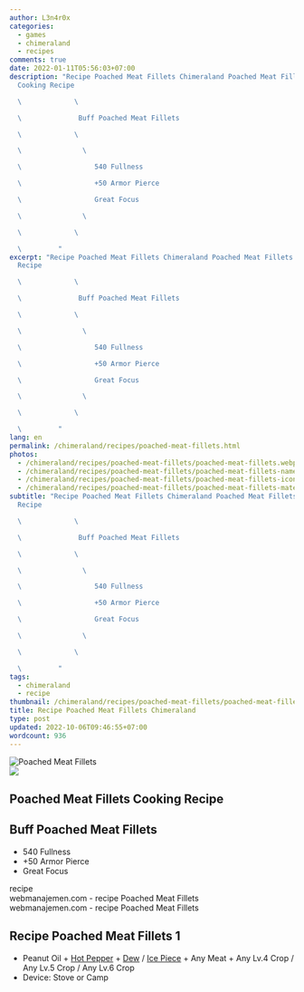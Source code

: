 ```yaml
---
author: L3n4r0x
categories:
  - games
  - chimeraland
  - recipes
comments: true
date: 2022-01-11T05:56:03+07:00
description: "Recipe Poached Meat Fillets Chimeraland Poached Meat Fillets
  Cooking Recipe

  \             \ 

  \              Buff Poached Meat Fillets

  \             \ 

  \               \ 

  \                  540 Fullness

  \                  +50 Armor Pierce

  \                  Great Focus

  \               \ 

  \             \ 

  \         "
excerpt: "Recipe Poached Meat Fillets Chimeraland Poached Meat Fillets Cooking
  Recipe

  \             \ 

  \              Buff Poached Meat Fillets

  \             \ 

  \               \ 

  \                  540 Fullness

  \                  +50 Armor Pierce

  \                  Great Focus

  \               \ 

  \             \ 

  \         "
lang: en
permalink: /chimeraland/recipes/poached-meat-fillets.html
photos:
  - /chimeraland/recipes/poached-meat-fillets/poached-meat-fillets.webp
  - /chimeraland/recipes/poached-meat-fillets/poached-meat-fillets-name.webp
  - /chimeraland/recipes/poached-meat-fillets/poached-meat-fillets-icon.webp
  - /chimeraland/recipes/poached-meat-fillets/poached-meat-fillets-material.webp
subtitle: "Recipe Poached Meat Fillets Chimeraland Poached Meat Fillets Cooking
  Recipe

  \             \ 

  \              Buff Poached Meat Fillets

  \             \ 

  \               \ 

  \                  540 Fullness

  \                  +50 Armor Pierce

  \                  Great Focus

  \               \ 

  \             \ 

  \         "
tags:
  - chimeraland
  - recipe
thumbnail: /chimeraland/recipes/poached-meat-fillets/poached-meat-fillets.webp
title: Recipe Poached Meat Fillets Chimeraland
type: post
updated: 2022-10-06T09:46:55+07:00
wordcount: 936
---
```


<link
  rel="stylesheet"
  href="https://rawcdn.githack.com/dimaslanjaka/Web-Manajemen/870a349/css/bootstrap-5-3-0-alpha3-wrapper.css"
/>
<section id="bootstrap-wrapper">
  <div data-bs-theme="dark">
    <div class="card mb-2">
      <div class="card-body">
        <div class="row g-0">
          <div class="col-sm-4 position-relative mb-2">
            <img
              src="https://www.webmanajemen.com/chimeraland/recipes/poached-meat-fillets/poached-meat-fillets-material.webp"
              class="card-img fit-cover w-100 h-100"
              alt="Poached Meat Fillets"
              data-fancybox="true"
            />
          </div>
          <div class="col-sm-8 mb-2">
            <div class="card-body">
              <div class="d-flex flex-row align-items-center mb-3">
                <img
                  class="d-inline-block me-2"
                  src="https://www.webmanajemen.com/chimeraland/recipes/poached-meat-fillets/poached-meat-fillets-icon.webp"
                  width="auto"
                  height="auto"
                  style="vertical-align: middle"
                />
                <h2 class="fs-5">Poached Meat Fillets Cooking Recipe</h2>
              </div>
              <h2 class="card-title fs-5">Buff Poached Meat Fillets</h2>
              <div class="card-text">
                <ul>
                  <li>540 Fullness</li>
                  <li>+50 Armor Pierce</li>
                  <li>Great Focus</li>
                </ul>
              </div>
              <span class="badge rounded-pill">recipe</span>
            </div>
            <div class="card-footer text-end text-muted mt-auto">
              webmanajemen.com - recipe Poached Meat Fillets
            </div>
          </div>
        </div>
      </div>
      <div class="card-footer text-end text-muted">
        webmanajemen.com - recipe Poached Meat Fillets
      </div>
    </div>
    <div class="row mb-2">
      <div class="col-12 col-lg-6 recipe-item mb-2">
        <div class="card">
          <div class="card-body">
            <h2 class="card-title fs-5">Recipe Poached Meat Fillets 1</h2>
            <div class="card-text">
              <ul>
                <li>
                  Peanut Oil<span> + </span
                  ><a
                    class="text-decoration-none text-primary"
                    href="/chimeraland/materials/hot-pepper.html"
                    >Hot Pepper</a
                  ><span> + </span
                  ><a
                    class="text-decoration-none text-primary"
                    href="/chimeraland/materials/dew.html"
                    >Dew</a
                  ><span> / </span
                  ><a
                    class="text-decoration-none text-primary"
                    href="/chimeraland/materials/ice-piece.html"
                    >Ice Piece</a
                  ><span> + </span>Any Meat<span> + </span>Any Lv.4 Crop<span>
                    / </span
                  >Any Lv.5 Crop<span> / </span>Any Lv.6 Crop
                </li>
                <li>Device: Stove or Camp</li>
              </ul>
            </div>
          </div>
        </div>
      </div>
    </div>
  </div>
</section>